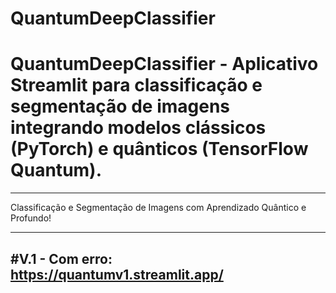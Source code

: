 # QuantumDeepClassifier
# QuantumDeepClassifier -  Aplicativo Streamlit para classificação e segmentação de imagens integrando modelos clássicos (PyTorch) e quânticos (TensorFlow Quantum).
---
 Classificação e Segmentação de Imagens com Aprendizado Quântico e Profundo!

 ---
#V.1 - Com erro: https://quantumv1.streamlit.app/
---
